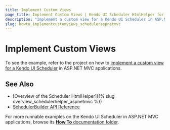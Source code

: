 ```yaml
---
title: Implement Custom Views
page_title: Implement Custom Views | Kendo UI Scheduler HtmlHelper for ASP.NET MVC
description: "Implement a custom view for a Kendo UI Scheduler in ASP.NET MVC applications."
slug: howto_implementcustomviews_scheduleraspnetmvc
---
```


# Implement Custom Views

To see the example, refer to the project on how to [implement a custom view for a Kendo UI Scheduler](https://github.com/telerik/ui-for-aspnet-mvc-examples/tree/master/scheduler/scheduler-custom-view) in ASP.NET MVC applications.

## See Also

* [Overview of the Scheduler HtmlHelper]({% slug overview_schedulerhelper_aspnetmvc %})
* [SchedulerBuilder API Reference](http://docs.telerik.com/aspnet-mvc/api/Kendo.Mvc.UI.Fluent/SchedulerBuilder)

For more runnable examples on the Kendo UI Scheduler in ASP.NET MVC applications, browse its [**How To** documentation folder](/helpers/scheduler/how-to/).
